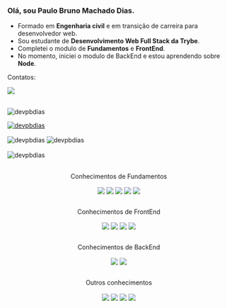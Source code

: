 ### Olá, sou Paulo Bruno Machado Dias.
- Formado em **Engenharia civil** e em transição de carreira para desenvolvedor web.
- Sou estudante de **Desenvolvimento Web Full Stack da Trybe**.
- Completei o modulo de **Fundamentos** e **FrontEnd**.
- No momento, iniciei o modulo de BackEnd e estou aprendendo sobre **Node**.
<div>
<p align='left'>Contatos:</p>
<a href='https://www.linkedin.com/in/devpaulobrunomdias/'>
<img align='center' src='https://img.shields.io/badge/LinkedIn-0077B5?style=for-the-badge&logo=linkedin&logoColor=white'/>
</a>
</div>
<br>
<div>
<p align="left"> <img src="https://komarev.com/ghpvc/?username=devpbdias&label=Profile%20views&color=0e75b6&style=flat" alt="devpbdias" /> </p>
</div>
<p align="left"> <a href="https://github.com/ryo-ma/github-profile-trophy"><img src="https://github-profile-trophy.vercel.app/?username=devpbdias&theme=juicyfresh" alt="devpbdias" /></a> </p>
<div>
<img align="center" src="https://github-readme-streak-stats.herokuapp.com/?user=devpbdias&theme=great-gatsby" alt="devpbdias" />
<img align="center" src="https://github-readme-stats.vercel.app/api?username=devpbdias&show_icons=true&locale=en&theme=great-gatsby" alt="devpbdias" />
</div>
<br>
<div>
<img align="center" src="https://github-readme-stats.vercel.app/api/top-langs?username=devpbdias&show_icons=true&locale=en&theme=great-gatsby&layout=compact" alt="devpbdias" />
</div>
<br>
<p align='center'>Conhecimentos de Fundamentos</p>
<div align='center'>
  <img align='center' src='https://img.shields.io/badge/github-%23121011.svg?style=for-the-badge&logo=github&logoColor=white'/>
  <img align='center' src='https://img.shields.io/badge/html5-%23E34F26.svg?style=for-the-badge&logo=html5&logoColor=white'/>
  <img align='center' src='https://img.shields.io/badge/css3-%231572B6.svg?style=for-the-badge&logo=css3&logoColor=white'/>
  <img align='center' src='https://img.shields.io/badge/javascript-%23323330.svg?style=for-the-badge&logo=javascript&logoColor=%23F7DF1E'/>
  <img align='center' src='https://img.shields.io/badge/-jest-%23C21325?style=for-the-badge&logo=jest&logoColor=white'/>
</div>
<br>
<p align='center'>Conhecimentos de FrontEnd</p>
<div align='center'>
  <img align='center' src='https://img.shields.io/badge/react-%2320232a.svg?style=for-the-badge&logo=react&logoColor=%2361DAFB'/>
  <img align='center' src='https://img.shields.io/badge/React_Router-CA4245?style=for-the-badge&logo=react-router&logoColor=white'/>
  <img align='center' src='https://img.shields.io/badge/redux-%23593d88.svg?style=for-the-badge&logo=redux&logoColor=white'/>
  <img align='center' src='https://img.shields.io/badge/-TestingLibrary-%23E33332?style=for-the-badge&logo=testing-library&logoColor=white'/>
</div>
<br>
<p align='center'>Conhecimentos de BackEnd</p>
<div align='center'>
 <img align='center' src='https://img.shields.io/badge/docker-%230db7ed.svg?style=for-the-badge&logo=docker&logoColor=white'/>
 <img align='center' src='https://img.shields.io/badge/MySQL-005C84?style=for-the-badge&logo=mysql&logoColor=white'/>
</div>
<br>
<p align='center'>Outros conhecimentos</p>
<div align='center'>
  <img align='center' src='https://img.shields.io/badge/Microsoft_Excel-217346?style=for-the-badge&logo=microsoft-excel&logoColor=white'/>
  <img align='center' src='https://img.shields.io/badge/Microsoft_PowerPoint-B7472A?style=for-the-badge&logo=microsoft-powerpoint&logoColor=white'/>
  <img align='center' src='https://img.shields.io/badge/Microsoft_Word-2B579A?style=for-the-badge&logo=microsoft-word&logoColor=white'/>
  <img align='center' src='https://img.shields.io/badge/Trello-0052CC?style=for-the-badge&logo=trello&logoColor=white'/>
</div>

